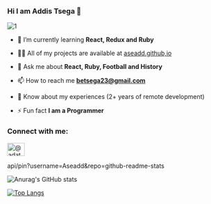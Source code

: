 ### Hi I am Addis Tsega 👋

![1](https://user-images.githubusercontent.com/48018471/184478668-d58b5fd8-b6ce-4cb3-b936-40026ec48fcf.png)

- 🌱 I’m currently learning **React, Redux and Ruby**

- 👨‍💻 All of my projects are available at [aseadd.github,io](aseadd.github.io)

- 💬 Ask me about **React, Ruby, Football and History**

- 📫 How to reach me **betsega23@gmail.com**

- 📄 Know about my experiences (2+ years of remote development)

- ⚡ Fun fact **I am a Programmer**

<h3 align="left">Connect with me:</h3>
<p align="left">
<a href="https://twitter.com/@adatsega" target="blank"><img align="center" src="https://raw.githubusercontent.com/rahuldkjain/github-profile-readme-generator/master/src/images/icons/Social/twitter.svg" alt="@adatsega" height="30" width="40" /></a>
</p>

api/pin?username=Aseadd&repo=github-readme-stats

![Anurag's GitHub stats](https://github-readme-stats.vercel.app/api?username=Aseadd&show_icons=true&theme=radical)


[![Top Langs](https://github-readme-stats.vercel.app/api/top-langs/?username=Aseadd&layout=compact)](https://github.com/Aseadd/github-readme-stats)

